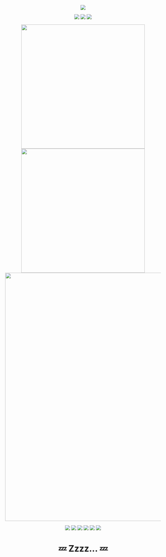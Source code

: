 <p align="center">
<img src="https://capsule-render.vercel.app/api?type=waving&color=timeGradient&height=300&&section=header&text=GitHub年度大会员&fontSize=90&fontAlign=50&fontAlignY=30&desc=有效期至2333年01月14日&descAlign=50&descSize=30&descAlignY=60&animation=twinkling" />
</p>

<p align="center">
<a href="https://github.com/SleeeepyZhou"><img src="https://img.shields.io/badge/GitHub-SleeeepyZhou-blue?logo=github" /></a>
<a href="https://space.bilibili.com/360375877"><img src="https://img.shields.io/badge/BiliBili-SleeeepyZhou-ea7a99?logo=bilibili" /></a>
<a href="https://steamcommunity.com/id/SleeeepyZhou/"><img src="https://img.shields.io/badge/Steam-SleeeepyZhou-1e2837?logo=steam" /></a>
</p>

<p align="center">
<img align="center" width="400" src="https://github-readme-stats.vercel.app/api?username=SleeeepyZhou&theme=transparent&show_icons=true&hide_border=true&show=reviews&hide_title=true&hide=contribs&number_format=long&count_private=true" />
<img align="center" width="400" src="https://streak-stats.demolab.com?user=SleeeepyZhou&theme=transparent&hide_border=true" />
<br/>
<img width="800" src="https://github-readme-activity-graph.vercel.app/graph?username=SleeeepyZhou&theme=github-compact&hide_border=true&area=true&custom_title=Contribution%20Graph&count_private=true" />

<p align="center">
<a href="https://gitee.com/SleeeepyZhou"><img src="https://img.shields.io/badge/Gitee--c72a24?logo=gitee" /></a>
<a href="https://www.reddit.com/user/SleeeepyZhou/"><img src="https://img.shields.io/badge/Reddit--ea5528?logo=reddit" /></a>
<a href="https://www.youtube.com/@SleeeepyZhou"><img src="https://img.shields.io/badge/YouTube--ea3323?logo=youtube" /></a>
<a href="https://x.com/SleeeepyZhou"><img src="https://img.shields.io/badge/Twitter--black?logo=x" /></a>
<a href="https://civitai.com/user/SleeeepyZhou"><img src="https://img.shields.io/badge/Civitai--0f1070" /></a>
<img src="https://komarev.com/ghpvc/?username=SleeeepyZhou&abbreviated=true" />
</p>

<h1 align="center"> 💤 Zzzz... 💤 </h1>


<!--
<img align="center" src="https://github-readme-stats.vercel.app/api/top-langs/?username=SleeeepyZhou&theme=transparent&hide_border=true&layout=donut-vertical&langs_count=6" />

**SleeeepyZhou/SleeeepyZhou** is a ✨ _special_ ✨ repository because its `README.md` (this file) appears on your GitHub profile.

<p>&nbsp;<img align="center" src="https://github-readme-stats.vercel.app/api?username=SleeeepyZhou&show_icons=true&locale=en" alt="SleeeepyZhou" /></p>

Here are some ideas to get you started:

- 🔭 I’m currently working on ...
- 🌱 I’m currently learning ...
- 👯 I’m looking to collaborate on ...
- 🤔 I’m looking for help with ...
- 💬 Ask me about B...
- 📫 How to reach me: ...
- 😄 Pronouns: ...
- ⚡ Fun fact: ...
-->
